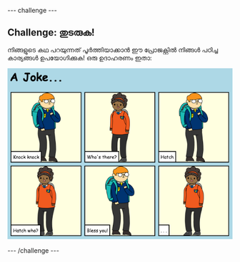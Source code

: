 \--- challenge \---

## Challenge: തുടരുക!

നിങ്ങളുടെ കഥ പറയുന്നത് പൂർത്തിയാക്കാൻ ഈ പ്രോജക്റ്റിൽ നിങ്ങൾ പഠിച്ച കാര്യങ്ങൾ ഉപയോഗിക്കുക! ഒരു ഉദാഹരണം ഇതാ:

![സ്‌ക്രീൻഷോട്ട്](images/story-final.png)

\--- /challenge \---